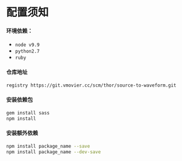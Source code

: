 # 配置须知

#### 环境依赖：

- `node v9.9`
- `python2.7`
- `ruby`

#### 仓库地址

```bash
registry https://git.vmovier.cc/scm/thor/source-to-waveform.git
```

#### 安装依赖包

```bash
gem install sass
npm install
```

#### 安装额外依赖

```bash
npm install package_name --save
npm install package_name --dev-save
```
